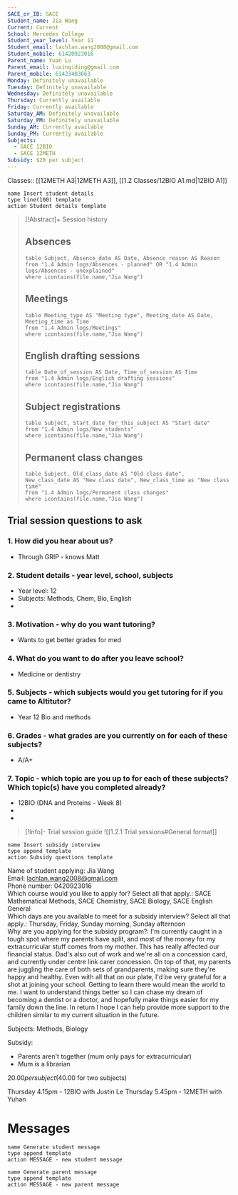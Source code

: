 ```yaml
---
SACE_or_IB: SACE
Student_name: Jia Wang
Current: Current
School: Mercedes College
Student_year_level: Year 11
Student_email: lachlan.wang2008@gmail.com
Student_mobile: 61420923016
Parent_name: Yuan Lu
Parent_email: luxinqiding@gmail.com
Parent_mobile: 61423403663
Monday: Definitely unavailable
Tuesday: Definitely unavailable
Wednesday: Definitely unavailable
Thursday: Currently available
Friday: Currently available
Saturday_AM: Definitely unavailable
Saturday_PM: Definitely unavailable
Sunday_AM: Currently available
Sunday_PM: Currently available
Subjects:
  - SACE 12BIO
  - SACE 12METH
Subsidy: $20 per subject
---
```

Classes:: [[12METH A3|12METH A3]], [[1.2 Classes/12BIO A1.md|12BIO A1]]
```button
name Insert student details
type line(100) template
action Student details template
```
> [!Abstract]+ Session history
> ## Absences
> ```dataview
> table Subject, Absence_date AS Date, Absence_reason AS Reason
> from "1.4 Admin logs/Absences - planned" OR "1.4 Admin logs/Absences - unexplained"
> where icontains(file.name,"Jia Wang")
> ```
> 
> ## Meetings
> ```dataview
> table Meeting_type AS "Meeting type", Meeting_date AS Date, Meeting_time as Time
> from "1.4 Admin logs/Meetings" 
> where icontains(file.name,"Jia Wang")
> ```
> 
> ## English drafting sessions
> ```dataview
> table Date_of_session AS Date, Time_of_session AS Time
> from "1.4 Admin logs/English drafting sessions"
> where icontains(file.name,"Jia Wang")
> ```
> 
> ## Subject registrations
> ```dataview
> table Subject, Start_date_for_this_subject AS "Start date"
> from "1.4 Admin logs/New students"
> where icontains(file.name,"Jia Wang")
> ```
> 
> ## Permanent class changes
> ```dataview
> table Subject, Old_class_date AS "Old class date", New_class_date AS "New class date", New_class_time as "New class time"
> from "1.4 Admin logs/Permanent class changes"
> where icontains(file.name,"Jia Wang")
> 



## Trial session questions to ask
### 1. How did you hear about us?
- Through GRIP - knows Matt
### 2. **Student details** - year level, school, subjects
- Year level: 12
- Subjects: Methods, Chem, Bio, English
- 
### 3. **Motivation** - why do you want tutoring?
- Wants to get better grades for med 
### 4.  What do you want to do after you leave school?
- Medicine or dentistry
### 5. **Subjects** - which subjects would you get tutoring for if you came to Altitutor?
- Year 12 Bio and methods
### 6. **Grades** - what grades are you currently on for each of these subjects?
- A/A+
### 7.  **Topic** - which topic are you up to for each of these subjects? Which topic(s) have you completed already?
- 12BIO (DNA and Proteins - Week 8) 
- 
- 

> [!Info]- Trial session guide
![[1.2.1 Trial sessions#General format]]

```button
name Insert subsidy interview
type append template
action Subsidy questions template
```
Name of student applying: Jia Wang  
Email: [lachlan.wang2008@gmail.com](mailto:lachlan.wang2008@gmail.com)  
Phone number: 0420923016  
Which course would you like to apply for? Select all that apply.: SACE Mathematical Methods, SACE Chemistry, SACE Biology, SACE English General  
Which days are you available to meet for a subsidy interview? Select all that apply.: Thursday, Friday, Sunday morning, Sunday afternoon  
Why are you applying for the subsidy program?: I'm currently caught in a tough spot where my parents have split, and most of the money for my extracurricular stuff comes from my mother. This has really affected our financial status. Dad's also out of work and we're all on a concession card, and currently under centre link carer concession. On top of that, my parents are juggling the care of both sets of grandparents, making sure they're happy and healthy. Even with all that on our plate, I'd be very grateful for a shot at joining your school. Getting to learn there would mean the world to me. I want to understand things better so I can chase my dream of becoming a dentist or a doctor, and hopefully make things easier for my family down the line. In return I hope I can help provide more support to the children similar to my current situation in the future.

Subjects: Methods, Biology 

Subsidy:
- Parents aren't together (mum only pays for extracurricular)
- Mum is a librarian 

$20.00 per subject ($40.00 for two subjects)

Thursday 4.15pm - 12BIO with Justin Le
Thursday 5.45pm - 12METH with Yuhan 
# Messages
```button
name Generate student message
type append template
action MESSAGE - new student message
```



```button
name Generate parent message
type append template
action MESSAGE - new parent message
```


